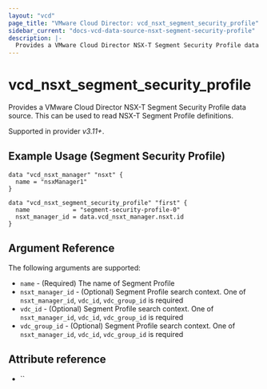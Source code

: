 ```yaml
---
layout: "vcd"
page_title: "VMware Cloud Director: vcd_nsxt_segment_security_profile"
sidebar_current: "docs-vcd-data-source-nsxt-segment-security-profile"
description: |-
  Provides a VMware Cloud Director NSX-T Segment Security Profile data source. This can be used to read NSX-T Segment Profile definitions.
---
```


# vcd\_nsxt\_segment\_security\_profile

Provides a VMware Cloud Director NSX-T Segment Security Profile data source. This can be used to read NSX-T Segment Profile definitions.

Supported in provider *v3.11+*.

## Example Usage (Segment Security Profile)

```hcl
data "vcd_nsxt_manager" "nsxt" {
  name = "nsxManager1"
}

data "vcd_nsxt_segment_security_profile" "first" {
  name            = "segment-security-profile-0"
  nsxt_manager_id = data.vcd_nsxt_manager.nsxt.id
}
```


## Argument Reference

The following arguments are supported:

* `name` - (Required) The name of Segment Profile
* `nsxt_manager_id` - (Optional) Segment Profile search context. One of `nsxt_manager_id`, `vdc_id`, `vdc_group_id` is required
* `vdc_id` - (Optional) Segment Profile search context. One of `nsxt_manager_id`, `vdc_id`, `vdc_group_id` is required
* `vdc_group_id` - (Optional) Segment Profile search context. One of `nsxt_manager_id`, `vdc_id`, `vdc_group_id` is required


## Attribute reference

* `` 